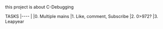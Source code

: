 this project is about C-Debugging

TASKS
|----
|
|0. Multiple mains
|1. Like, comment, Subscribe
|2. 0>972?
|3. Leapyear
